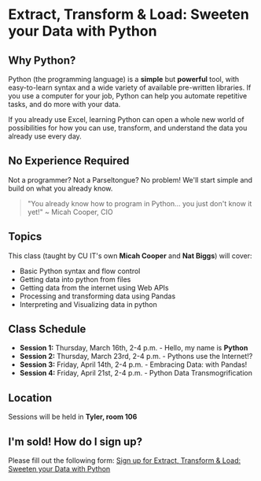 # Extract, Transform & Load: Sweeten your Data with Python

## Why Python?

Python (the programming language) is a **simple** but **powerful** tool, with easy-to-learn syntax and a wide variety of available pre-written libraries. If you use a computer for your job, Python can help you automate repetitive tasks, and do more with your data. 

If you already use Excel, learning Python can open a whole new world of possibilities for how you can use, transform, and understand the data you already use every day. 

## No Experience Required
Not a programmer? Not a Parseltongue? No problem! We'll start simple and build on what you already know. 

>"You already know how to program in Python... you just don't know it yet!" ~ Micah Cooper, CIO

## Topics

This class (taught  by CU IT's own **Micah Cooper** and **Nat Biggs**) will cover: 
- Basic Python syntax and flow control
- Getting data into python from files
- Getting data from the internet using Web APIs
- Processing and transforming data using Pandas
- Interpreting and Visualizing data in python

## Class Schedule
- **Session 1:** Thursday, March 16th, 2-4 p.m. - Hello, my name is **Python**
- **Session 2:** Thursday, March 23rd, 2-4 p.m. - Pythons use the Internet!?
- **Session 3:** Friday, April 14th, 2-4 p.m. - Embracing Data: with Pandas!
- **Session 4:** Friday, April 21st, 2-4 p.m. - Python Data Transmogrification

## Location
Sessions will be held in **Tyler, room 106**

## I'm sold! How do I sign up? 
Please fill out the following form: 
[Sign up for Extract, Transform & Load: Sweeten your Data with Python](https://forms.microsoft.com/r/itetyRmVwW)
